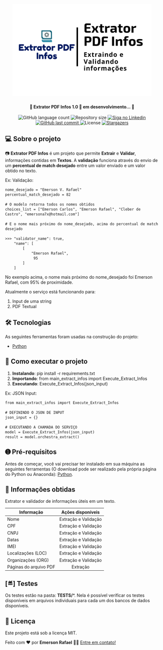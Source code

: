 


<h1 align="center">
    <img alt="Extrator PDF Infos" title="#ExtratorPDFInfos" src="./assets/banner.png" />
</h1>

<h4 align="center"> 
	🚧 Extrator PDF Infos 1.0 🚀 em desenvolvimento... 🚧
</h4>

<p align="center">
  <img alt="GitHub language count" src="https://img.shields.io/github/languages/count/emersonrafaels/extract_text_infos?color=%2304D361">

  <img alt="Repository size" src="https://img.shields.io/github/repo-size/emersonrafaels/extract_text_infos">

  	
  <a href="https://www.linkedin.com/in/emerson-rafael/">
    <img alt="Siga no Linkedin" src="https://img.shields.io/badge/LinkedIn-0077B5?style=for-the-badge&logo=linkedin&logoColor=white">
  </a>
	
  
  <a href="https://github.com/emersonrafaels/extract_text_infos/commits/main">
    <img alt="GitHub last commit" src="https://img.shields.io/github/last-commit/emersonrafaels/extract_text_infos">
  </a>

  <img alt="License" src="https://img.shields.io/badge/license-MIT-brightgreen">
   <a href="https://github.com/emersonrafaels/extract_text_infos/stargazers">
    <img alt="Stargazers" src="https://img.shields.io/github/stars/emersonrafaels/extract_text_infos?style=social">
  </a>
</p>


## 💻 Sobre o projeto

📷 **Extrator PDF Infos** é um projeto que permite **Extrair** e **Validar**, informações contidas em **Textos**. A **validação** funciona através do envio de um **percentual de match desejado** entre um valor enviado e um valor obtido no texto.

Ex: Validação:

    nome_desejado = "Emerson V. Rafael"
    percentual_match_desejado = 82

	# O modelo retorna todos os nomes obtidos
	choices_list = ["Emerson Carlos", "Emerson Rafael", "Cleber de Castro", "emersona7x@hotmail.com"]

	# E o nome mais próximo do nome_desejado, acima do percentual de match desejado
	
	>>> "validator_name": true, 
		"name": [
			[
				"Emerson Rafael",
		         95
		    ]
		]

    
   No exemplo acima, o nome mais próximo do nome_desejado foi Emerson Rafael, com 95% de proximidade.

Atualmente o serviço está funcionando para:

 1. Input de uma string
 2. PDF Textual

## 🛠  Tecnologias

As seguintes ferramentas foram usadas na construção do projeto:

- [Python]

## 🚀 Como executar o projeto

1. **Instalando**: pip install -r requirements.txt
2. **Importando**: from main_extract_infos import Execute_Extract_Infos
3. **Executando**: Execute_Extract_Infos(json_input)

Ex: JSON Input:

    from main_extract_infos import Execute_Extract_Infos
    
    # DEFININDO O JSON DE INPUT  
	json_input = {}

	# EXECUTANDO A CHAMADA DO SERVIÇO
	model = Execute_Extract_Infos(json_input)
	result = model.orchestra_extract()


## ➊ Pré-requisitos

Antes de começar, você vai precisar ter instalado em sua máquina as seguintes ferramentas (O download pode ser realizado pela própria página do Python ou Anaconda):
[Python](https://www.anaconda.com/products/individual).

## 💾 Informações obtidas
Extrator e validador de informações úteis em um texto.

| Informação        | Ações disponíveis 
| ------------- |:--------------------:|
| Nome| Extração e Validação  |
| CPF | Extração e Validação  |
| CNPJ| Extração e Validação  |
| Datas| Extração e Validação  |
| IMEI| Extração e Validação  |
| Localizações (LOC)| Extração e Validação  |
| Organizações (ORG)| Extração e Validação  |
| Páginas do arquivo PDF| Extração|

## [≝] Testes
Os testes estão na pasta: **TESTS/***.
Nela é possível verificar os testes disponíveis em arquivos individuais para cada um dos bancos de dados disponíveis.


## 📝 Licença

Este projeto está sob a licença MIT.

Feito com ❤️ por **Emerson Rafael** 👋🏽 [Entre em contato!](https://www.linkedin.com/in/emerson-rafael/)

[Python]: https://www.python.org/downloads/
